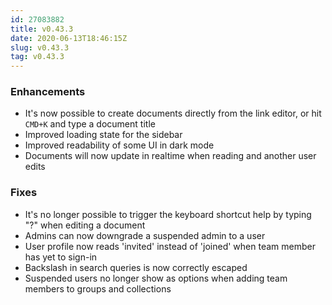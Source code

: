 ```yaml
---
id: 27083882
title: v0.43.3
date: 2020-06-13T18:46:15Z
slug: v0.43.3
tag: v0.43.3
---
```

    
### Enhancements

- It's now possible to create documents directly from the link editor, or hit `CMD+K` and type a document title
- Improved loading state for the sidebar
- Improved readability of some UI in dark mode
- Documents will now update in realtime when reading and another user edits

### Fixes

- It's no longer possible to trigger the keyboard shortcut help by typing "?" when editing a document
- Admins can now downgrade a suspended admin to a user
- User profile now reads 'invited' instead of 'joined' when team member has yet to sign-in
- Backslash in search queries is now correctly escaped
- Suspended users no longer show as options when adding team members to groups and collections

      